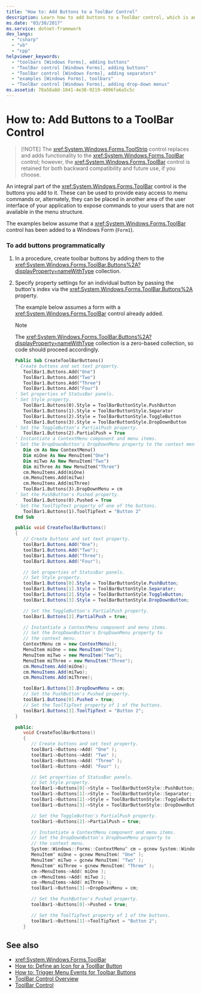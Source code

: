 ```yaml
---
title: "How to: Add Buttons to a ToolBar Control"
description: Learn how to add buttons to a ToolBar control, which is an integral part of the using the ToolBar control.
ms.date: "03/30/2017"
ms.service: dotnet-framework
dev_langs:
  - "csharp"
  - "vb"
  - "cpp"
helpviewer_keywords:
  - "toolbars [Windows Forms], adding buttons"
  - "ToolBar control [Windows Forms], adding buttons"
  - "ToolBar control [Windows Forms], adding separators"
  - "examples [Windows Forms], toolbars"
  - "ToolBar control [Windows Forms], adding drop-down menus"
ms.assetid: 78a58a8d-1041-4e38-9219-4096fa6a5c5c
---
```

# How to: Add Buttons to a ToolBar Control
>
> [!NOTE]
> The <xref:System.Windows.Forms.ToolStrip> control replaces and adds functionality to the <xref:System.Windows.Forms.ToolBar> control; however, the <xref:System.Windows.Forms.ToolBar> control is retained for both backward compatibility and future use, if you choose.

An integral part of the <xref:System.Windows.Forms.ToolBar> control is the buttons you add to it. These can be used to provide easy access to menu commands or, alternately, they can be placed in another area of the user interface of your application to expose commands to your users that are not available in the menu structure.

The examples below assume that a <xref:System.Windows.Forms.ToolBar> control has been added to a Windows Form (`Form1`).

### To add buttons programmatically

1. In a procedure, create toolbar buttons by adding them to the <xref:System.Windows.Forms.ToolBar.Buttons%2A?displayProperty=nameWithType> collection.

2. Specify property settings for an individual button by passing the button's index via the <xref:System.Windows.Forms.ToolBar.Buttons%2A> property.

     The example below assumes a form with a <xref:System.Windows.Forms.ToolBar> control already added.

    > [!NOTE]
    > The <xref:System.Windows.Forms.ToolBar.Buttons%2A?displayProperty=nameWithType> collection is a zero-based collection, so code should proceed accordingly.

    ```vb
    Public Sub CreateToolBarButtons()
    ' Create buttons and set text property.
       ToolBar1.Buttons.Add("One")
       ToolBar1.Buttons.Add("Two")
       ToolBar1.Buttons.Add("Three")
       ToolBar1.Buttons.Add("Four")
    ' Set properties of StatusBar panels.
    ' Set Style property.
       ToolBar1.Buttons(0).Style = ToolBarButtonStyle.PushButton
       ToolBar1.Buttons(1).Style = ToolBarButtonStyle.Separator
       ToolBar1.Buttons(2).Style = ToolBarButtonStyle.ToggleButton
       ToolBar1.Buttons(3).Style = ToolBarButtonStyle.DropDownButton
    ' Set the ToggleButton's PartialPush property.
       ToolBar1.Buttons(2).PartialPush = True
    ' Instantiate a ContextMenu component and menu items.
    ' Set the DropDownButton's DropDownMenu property to the context menu.
       Dim cm As New ContextMenu()
       Dim miOne As New MenuItem("One")
       Dim miTwo As New MenuItem("Two")
       Dim miThree As New MenuItem("Three")
       cm.MenuItems.Add(miOne)
       cm.MenuItems.Add(miTwo)
       cm.MenuItems.Add(miThree)
       ToolBar1.Buttons(3).DropDownMenu = cm
    ' Set the PushButton's Pushed property.
       ToolBar1.Buttons(0).Pushed = True
    ' Set the ToolTipText property of one of the buttons.
       ToolBar1.Buttons(1).ToolTipText = "Button 2"
    End Sub
    ```

    ```csharp
    public void CreateToolBarButtons()
    {
       // Create buttons and set text property.
       toolBar1.Buttons.Add("One");
       toolBar1.Buttons.Add("Two");
       toolBar1.Buttons.Add("Three");
       toolBar1.Buttons.Add("Four");

       // Set properties of StatusBar panels.
       // Set Style property.
       toolBar1.Buttons[0].Style = ToolBarButtonStyle.PushButton;
       toolBar1.Buttons[1].Style = ToolBarButtonStyle.Separator;
       toolBar1.Buttons[2].Style = ToolBarButtonStyle.ToggleButton;
       toolBar1.Buttons[3].Style = ToolBarButtonStyle.DropDownButton;

       // Set the ToggleButton's PartialPush property.
       toolBar1.Buttons[2].PartialPush = true;

       // Instantiate a ContextMenu component and menu items.
       // Set the DropDownButton's DropDownMenu property to
       // the context menu.
       ContextMenu cm = new ContextMenu();
       MenuItem miOne = new MenuItem("One");
       MenuItem miTwo = new MenuItem("Two");
       MenuItem miThree = new MenuItem("Three");
       cm.MenuItems.Add(miOne);
       cm.MenuItems.Add(miTwo);
       cm.MenuItems.Add(miThree);

       toolBar1.Buttons[3].DropDownMenu = cm;
       // Set the PushButton's Pushed property.
       toolBar1.Buttons[0].Pushed = true;
       // Set the ToolTipText property of 1 of the buttons.
       toolBar1.Buttons[1].ToolTipText = "Button 2";
    }
    ```

    ```cpp
    public:
       void CreateToolBarButtons()
       {
          // Create buttons and set text property.
          toolBar1->Buttons->Add( "One" );
          toolBar1->Buttons->Add( "Two" );
          toolBar1->Buttons->Add( "Three" );
          toolBar1->Buttons->Add( "Four" );

          // Set properties of StatusBar panels.
          // Set Style property.
          toolBar1->Buttons[0]->Style = ToolBarButtonStyle::PushButton;
          toolBar1->Buttons[1]->Style = ToolBarButtonStyle::Separator;
          toolBar1->Buttons[2]->Style = ToolBarButtonStyle::ToggleButton;
          toolBar1->Buttons[3]->Style = ToolBarButtonStyle::DropDownButton;

          // Set the ToggleButton's PartialPush property.
          toolBar1->Buttons[2]->PartialPush = true;

          // Instantiate a ContextMenu component and menu items.
          // Set the DropDownButton's DropDownMenu property to
          // the context menu.
          System::Windows::Forms::ContextMenu^ cm = gcnew System::Windows::Forms::ContextMenu;
          MenuItem^ miOne = gcnew MenuItem( "One" );
          MenuItem^ miTwo = gcnew MenuItem( "Two" );
          MenuItem^ miThree = gcnew MenuItem( "Three" );
          cm->MenuItems->Add( miOne );
          cm->MenuItems->Add( miTwo );
          cm->MenuItems->Add( miThree );
          toolBar1->Buttons[3]->DropDownMenu = cm;

          // Set the PushButton's Pushed property.
          toolBar1->Buttons[0]->Pushed = true;

          // Set the ToolTipText property of 1 of the buttons.
          toolBar1->Buttons[1]->ToolTipText = "Button 2";
       }
    ```

## See also

- <xref:System.Windows.Forms.ToolBar>
- [How to: Define an Icon for a ToolBar Button](how-to-define-an-icon-for-a-toolbar-button.md)
- [How to: Trigger Menu Events for Toolbar Buttons](how-to-trigger-menu-events-for-toolbar-buttons.md)
- [ToolBar Control Overview](toolbar-control-overview-windows-forms.md)
- [ToolBar Control](toolbar-control-windows-forms.md)
